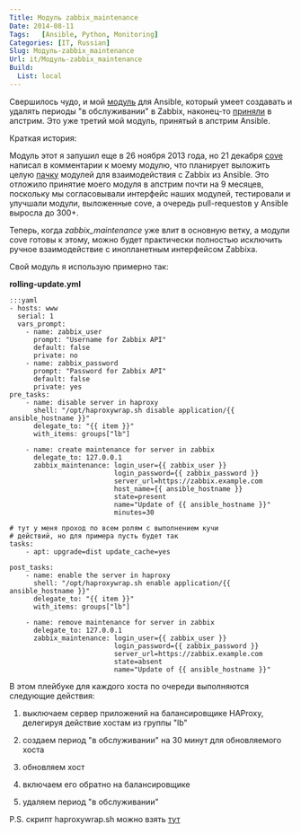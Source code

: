 ```yaml
---
Title: Модуль zabbix_maintenance
Date: 2014-08-11
Tags:   [Ansible, Python, Monitoring]
Categories: [IT, Russian]
Slug: Модуль-zabbix_maintenance
Url: it/Модуль-zabbix_maintenance
Build:
  List: local
---
```


Свершилось чудо, и мой [модуль](https://github.com/ansible/ansible/blob/devel/library/monitoring/zabbix_maintenance)
для Ansible, который умеет создавать и удалять периоды "в обслуживании" в Zabbix,
наконец-то [приняли](https://github.com/ansible/ansible/pull/5062) в апстрим.
Это уже третий мой модуль, принятый в апстрим Ansible.

Краткая история:

Модуль этот я запушил еще в 26 ноября 2013 года, но 21 декабря
[cove](https://github.com/cove) написал в комментарии к моему модулю,
что планирует выложить целую [пачку](https://github.com/ansible/ansible/pull/6034)
модулей для взаимодействия с Zabbix из Ansible.
Это отложило принятие моего модуля в апстрим почти на 9 месяцев,
поскольку мы согласовывали интерфейс наших модулей, тестировали и улучшали модули,
выложенные cove, а очередь pull-requestов у Ansible выросла до 300+.

Теперь, когда *zabbix\_maintenance* уже влит в основную ветку, а модули cove готовы к этому,
можно будет практически полностью исключить ручное взаимодействие с инопланетным
интерфейсом Zabbixа.

Свой модуль я использую примерно так:

**rolling-update.yml**

    :::yaml
    - hosts: www
      serial: 1
      vars_prompt:
        - name: zabbix_user
          prompt: "Username for Zabbix API"
          default: false
          private: no
        - name: zabbix_password
          prompt: "Password for Zabbix API"
          default: false
          private: yes
    pre_tasks:
        - name: disable server in haproxy
          shell: "/opt/haproxywrap.sh disable application/{{ ansible_hostname }}"
          delegate_to: "{{ item }}"
          with_items: groups["lb"]

        - name: create maintenance for server in zabbix
          delegate_to: 127.0.0.1
          zabbix_maintenance: login_user={{ zabbix_user }}
                              login_password={{ zabbix_password }}
                              server_url=https://zabbix.example.com
                              host_name={{ ansible_hostname }}
                              state=present
                              name="Update of {{ ansible_hostname }}"
                              minutes=30

    # тут у меня проход по всем ролям с выполнением кучи
    # действий, но для примера пусть будет так
    tasks:
        - apt: upgrade=dist update_cache=yes

    post_tasks:
        - name: enable the server in haproxy
          shell: "/opt/haproxywrap.sh enable application/{{ ansible_hostname }}"
          delegate_to: "{{ item }}"
          with_items: groups["lb"]

        - name: remove maintenance for server in zabbix
          delegate_to: 127.0.0.1
          zabbix_maintenance: login_user={{ zabbix_user }}
                              login_password={{ zabbix_password }}
                              server_url=https://zabbix.example.com
                              state=absent
                              name="Update of {{ ansible_hostname }}"

В этом плейбуке для каждого хоста по очереди выполняются следующие действия:

1. выключаем сервер приложений на балансировщике HAProxy, делегируя
действие хостам из группы "lb"

2. создаем период "в обслуживании" на 30 минут для обновляемого хоста

3. обновляем хост

4. включаем его обратно на балансировщике

5. удаляем период "в обслуживании"

P.S. скрипт haproxywrap.sh можно взять [тут](https://github.com/abulimov/utils/blob/master/scripts/haproxywrap.sh)
